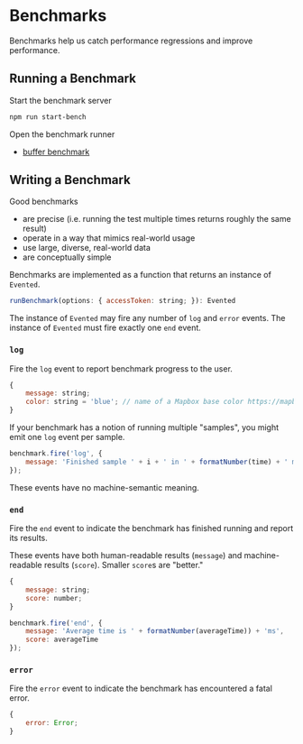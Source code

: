 # Benchmarks

Benchmarks help us catch performance regressions and improve performance.

## Running a Benchmark

Start the benchmark server

```bash
npm run start-bench
```

Open the benchmark runner

 - [buffer benchmark](http://localhost:6699/bench/?benchmark=buffer)

## Writing a Benchmark

Good benchmarks

 - are precise (i.e. running the test multiple times returns roughly the same result)
 - operate in a way that mimics real-world usage
 - use large, diverse, real-world data
 - are conceptually simple

Benchmarks are implemented as a function that returns an instance of `Evented`.

```js
runBenchmark(options: { accessToken: string; }): Evented
```

The instance of `Evented` may fire any number of `log` and `error` events. The
instance of `Evented` must fire exactly one `end` event.

### `log`

Fire the `log` event to report benchmark progress to the user.

```js
{
    message: string;
    color: string = 'blue'; // name of a Mapbox base color https://mapbox.com/base/styling/color
}
```

If your benchmark has a notion of running multiple "samples", you might emit
one `log` event per sample.

```js
benchmark.fire('log', {
    message: 'Finished sample ' + i + ' in ' + formatNumber(time) + ' ms'
});
```

These events have no machine-semantic meaning.

### `end`

Fire the `end` event to indicate the benchmark has finished running and report
its results.

These events have both human-readable results (`message`) and machine-readable results (`score`). Smaller `score`s are "better."

```js
{
    message: string;
    score: number;
}
```

```js
benchmark.fire('end', {
    message: 'Average time is ' + formatNumber(averageTime)) + 'ms',
    score: averageTime
});
```

### `error`

Fire the `error` event to indicate the benchmark has encountered a fatal error.

```js
{
    error: Error;
}
```
